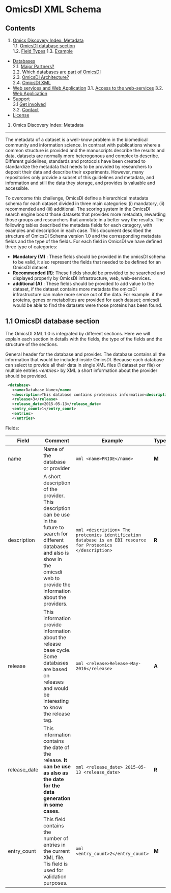 OmicsDI XML Schema
=========

Contents
----------

1. [Omics Discovery Index: Metadata](#1-omics-discovery-index:-metadata)  
 1.1. [OmicsDI database section](#11-file-sections)    
 1.2. [Field Types](#12-field-types) 
 1.3. [Example](#13-examples)  
* [Databases](#2-databases)  
  2.1. [Major Partners?](#21-major-partners)  
  2.2. [Which databases are part of OmicsDI](#22-which-databases-are-part-of-omicsdi)  
  2.3. [OmicsDI Architecture?](#23-Omicsdi-architecture)  
  2.4. [OmicsDI XML](#24-omicsDI-xml)
* [Web services and Web Application](#3-web-services-and-web-application) 
  3.1. [Access to the web-services](#31-access-to-the-web-services)
  3.2. [Web Application](#32-web-application)
* [Support](#4-support)  
  3.1  [Get involved](#41-get-involved)  
  3.2. [Contact](#42-contact)   
* [License](#5-license)  

1. Omics Discovery Index: Metadata
--------------

The metadata of a dataset is a well-know problem in the biomedical community and information science.  In contrast with publications where a common structure is provided
and the manuscripts describe the results and data, datasets are normally more heterogonous and complex to describe. Different guidelines, standards and protocols have been
created to standardize the metadata that needs to be provided by researchers to deposit their data and describe their experiments. However, many repositories only provide
a subset of this guidelines and metadata, and information and still the data they storage, and provides is valuable and accessible. 

To overcome this challenge, OmicsDI define a hierarchical metadata schema for each dataset divided in three main categories: (i) mandatory, (ii) recommended and (iii) additional.
The scoring system in the OmicsDI search engine boost those datasets that provides more metadata, rewarding those groups and researchers that annotate in a better way the results.
The following tables described the metadata fields for each category, with examples and description in each case. This document described the structure of OmicsDI Schema version 1.0
and the corresponding metadata fields and the type of the fields. For each field in OmicsDI we have defined three type of categories:
  
*   **Mandatory   (M)**  : These fields should be provided in the omicsDI schema to be valid, it also represent the fields that needed to be defined for an OmicsDI dataset. 
*   **Recommended (R)**: These fields should be provided to be searched and displayed properly by OmicsDI infrastructure, web, web-services. 
*   **additional  (A)** : These fields should be provided to add value to the dataset, if the dataset contains more metadata the omicsDI infrastructure can make more sence out of the data. For example.
if the proteins, genes or metabolites are provided for each dataset; omicsdi would be able to find the datasets were those proteins has been found.   
          

## 1.1 OmicsDI database section

The OmicsDI XML 1.0 is integrated by different sections. Here we will explain each section in details with the fields, the type of the fields and the structure of the sections. 
  
General header for the database and provider. The database contains all the information that would be included inside OmicsDI. Because each database can select to provide all their data in single 
XML files (1 dataset per file) or multiple entries _\<entries\>_ by XML a short information about the provider should be provided.  
 
```xml
 <database>
   <name>Database Name</name>
   <description>This database contains proteomics information<description/>
   <release>3</release>
   <release_date>2015-05-13</release_date>
   <entry_count>1</entry_count>
   <entries>
   </entries>
```


Fields: 

| Field        | Comment                                                                                                                                                                                                | Example                                                                                                          | Type  |
|--------------|--------------------------------------------------------------------------------------------------------------------------------------------------------------------------------------------------------|------------------------------------------------------------------------------------------------------------------|-------|
| name         | Name of the database or provider                                                                                                                                                                       | ```xml <name>PRIDE</name> ```                                                                                    | **M** |
| description  | A short description of the provider. This description can be use in the future to search for different databases and also is  show in the omicsdi web to provide the information about the  providers. | ```xml <description> The proteomics identification database is an EBI resource for Proteomics </description> ``` | **R** |
| release      | This information provide information about the release base cycle.  Some databases are based on releases and would be interesting to know the  release tag.                                            | ```xml <release>Release-May-2016</release>                                                                   ``` | **A** |
| release_date | This information contains the date of the release. **It can be use as also as the date for the data generation in some cases.**                                                                        | ```xml <release_date> 2015-05-13 <release_date>                                                              ``` | **R** |
| entry_count  | This field contains the number of entries in the current XML file. Tis field is used for validation purposes.                                                                                          | ```xml <entry_count>2</entry_count>                                                                          ``` | **M** |